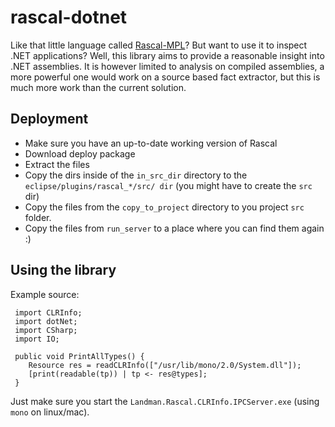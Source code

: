rascal-dotnet
=============

Like that little language called [Rascal-MPL](http://www.rascal-mpl.org/)? 
But want to use it to inspect .NET applications?
Well, this library aims to provide a reasonable insight into .NET assemblies.
It is however limited to analysis on compiled assemblies, a more powerful one
would work on a source based fact extractor, but this is much more work than the
current solution.

Deployment
-----------

  - Make sure you have an up-to-date working version of Rascal
  - Download deploy package
  - Extract the files
  - Copy the dirs inside of the `in_src_dir` directory to
	the `eclipse/plugins/rascal_*/src/ dir` (you might have to create the `src`
	dir)
  - Copy the files from the `copy_to_project` directory to you project `src`
	folder.
  - Copy the files from `run_server` to a place where you can find them again :)
 
Using the library
-----------------

Example source:

     import CLRInfo;
	 import dotNet;
	 import CSharp;
	 import IO;

	 public void PrintAllTypes() {
		Resource res = readCLRInfo(["/usr/lib/mono/2.0/System.dll"]);
		[print(readable(tp)) | tp <- res@types]; 
	 }

Just make sure you start the `Landman.Rascal.CLRInfo.IPCServer.exe` (using
`mono` on linux/mac).

